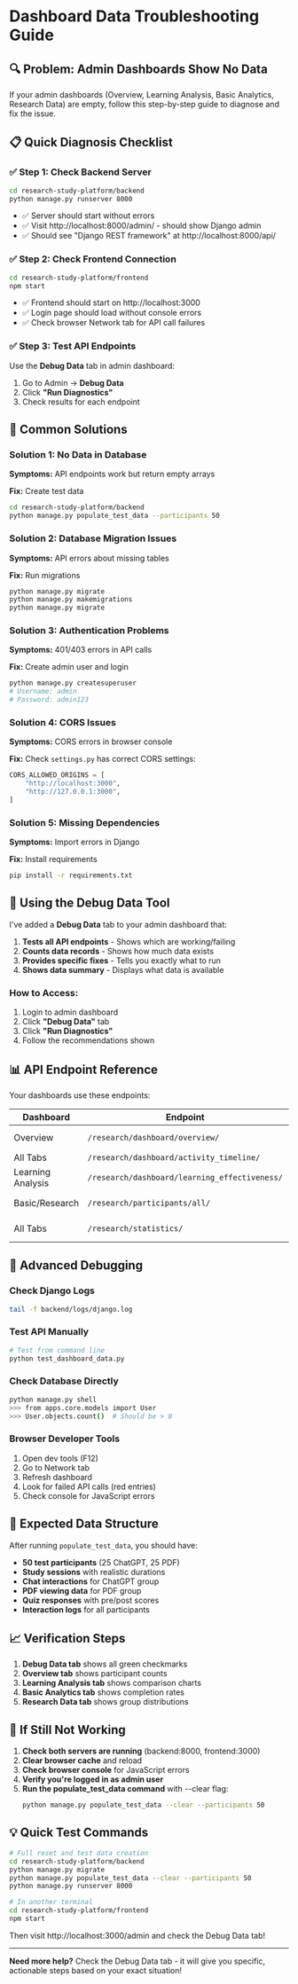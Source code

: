 # Dashboard Data Troubleshooting Guide

## 🔍 Problem: Admin Dashboards Show No Data

If your admin dashboards (Overview, Learning Analysis, Basic Analytics, Research Data) are empty, follow this step-by-step guide to diagnose and fix the issue.

## 📋 Quick Diagnosis Checklist

### ✅ Step 1: Check Backend Server
```bash
cd research-study-platform/backend
python manage.py runserver 8000
```
- ✅ Server should start without errors
- ✅ Visit http://localhost:8000/admin/ - should show Django admin
- ✅ Should see "Django REST framework" at http://localhost:8000/api/

### ✅ Step 2: Check Frontend Connection
```bash
cd research-study-platform/frontend
npm start
```
- ✅ Frontend should start on http://localhost:3000
- ✅ Login page should load without console errors
- ✅ Check browser Network tab for API call failures

### ✅ Step 3: Test API Endpoints
Use the **Debug Data** tab in admin dashboard:
1. Go to Admin → **Debug Data**
2. Click **"Run Diagnostics"**
3. Check results for each endpoint

## 🔧 Common Solutions

### Solution 1: No Data in Database
**Symptoms:** API endpoints work but return empty arrays

**Fix:** Create test data
```bash
cd research-study-platform/backend
python manage.py populate_test_data --participants 50
```

### Solution 2: Database Migration Issues
**Symptoms:** API errors about missing tables

**Fix:** Run migrations
```bash
python manage.py migrate
python manage.py makemigrations
python manage.py migrate
```

### Solution 3: Authentication Problems
**Symptoms:** 401/403 errors in API calls

**Fix:** Create admin user and login
```bash
python manage.py createsuperuser
# Username: admin
# Password: admin123
```

### Solution 4: CORS Issues
**Symptoms:** CORS errors in browser console

**Fix:** Check `settings.py` has correct CORS settings:
```python
CORS_ALLOWED_ORIGINS = [
    "http://localhost:3000",
    "http://127.0.0.1:3000",
]
```

### Solution 5: Missing Dependencies
**Symptoms:** Import errors in Django

**Fix:** Install requirements
```bash
pip install -r requirements.txt
```

## 🧪 Using the Debug Data Tool

I've added a **Debug Data** tab to your admin dashboard that:

1. **Tests all API endpoints** - Shows which are working/failing
2. **Counts data records** - Shows how much data exists
3. **Provides specific fixes** - Tells you exactly what to run
4. **Shows data summary** - Displays what data is available

### How to Access:
1. Login to admin dashboard
2. Click **"Debug Data"** tab
3. Click **"Run Diagnostics"**
4. Follow the recommendations shown

## 📊 API Endpoint Reference

Your dashboards use these endpoints:

| Dashboard | Endpoint | Purpose |
|-----------|----------|---------|
| Overview | `/research/dashboard/overview/` | Summary stats |
| All Tabs | `/research/dashboard/activity_timeline/` | Timeline data |
| Learning Analysis | `/research/dashboard/learning_effectiveness/` | Effectiveness comparison |
| Basic/Research | `/research/participants/all/` | Participant data |
| All Tabs | `/research/statistics/` | Study statistics |

## 🐛 Advanced Debugging

### Check Django Logs
```bash
tail -f backend/logs/django.log
```

### Test API Manually
```bash
# Test from command line
python test_dashboard_data.py
```

### Check Database Directly
```bash
python manage.py shell
>>> from apps.core.models import User
>>> User.objects.count()  # Should be > 0
```

### Browser Developer Tools
1. Open dev tools (F12)
2. Go to Network tab
3. Refresh dashboard
4. Look for failed API calls (red entries)
5. Check console for JavaScript errors

## 🎯 Expected Data Structure

After running `populate_test_data`, you should have:

- **50 test participants** (25 ChatGPT, 25 PDF)
- **Study sessions** with realistic durations
- **Chat interactions** for ChatGPT group
- **PDF viewing data** for PDF group
- **Quiz responses** with pre/post scores
- **Interaction logs** for all participants

## 📈 Verification Steps

1. **Debug Data tab** shows all green checkmarks
2. **Overview tab** shows participant counts
3. **Learning Analysis tab** shows comparison charts
4. **Basic Analytics tab** shows completion rates
5. **Research Data tab** shows group distributions

## 🚨 If Still Not Working

1. **Check both servers are running** (backend:8000, frontend:3000)
2. **Clear browser cache** and reload
3. **Check browser console** for JavaScript errors
4. **Verify you're logged in as admin user**
5. **Run the populate_test_data command** with --clear flag:
   ```bash
   python manage.py populate_test_data --clear --participants 50
   ```

## 💡 Quick Test Commands

```bash
# Full reset and test data creation
cd research-study-platform/backend
python manage.py migrate
python manage.py populate_test_data --clear --participants 50
python manage.py runserver 8000

# In another terminal
cd research-study-platform/frontend  
npm start
```

Then visit http://localhost:3000/admin and check the Debug Data tab!

---

**Need more help?** Check the Debug Data tab - it will give you specific, actionable steps based on your exact situation!
